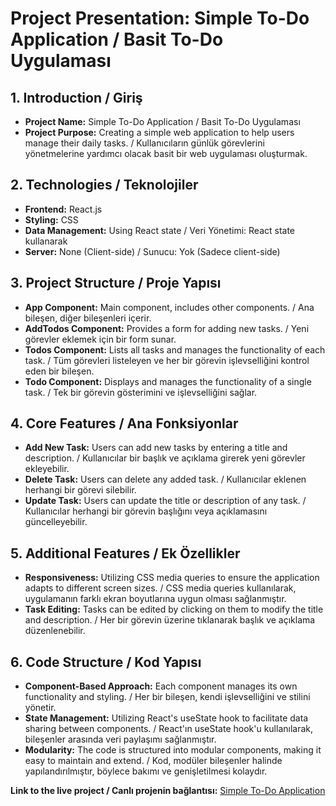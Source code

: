 # Project Presentation: Simple To-Do Application / Basit To-Do Uygulaması

## 1. Introduction / Giriş

- **Project Name:** Simple To-Do Application / Basit To-Do Uygulaması
- **Project Purpose:** Creating a simple web application to help users manage their daily tasks. / Kullanıcıların günlük görevlerini yönetmelerine yardımcı olacak basit bir web uygulaması oluşturmak.

## 2. Technologies / Teknolojiler

- **Frontend:** React.js
- **Styling:** CSS
- **Data Management:** Using React state / Veri Yönetimi: React state kullanarak
- **Server:** None (Client-side) / Sunucu: Yok (Sadece client-side)

## 3. Project Structure / Proje Yapısı

- **App Component:** Main component, includes other components. / Ana bileşen, diğer bileşenleri içerir.
- **AddTodos Component:** Provides a form for adding new tasks. / Yeni görevler eklemek için bir form sunar.
- **Todos Component:** Lists all tasks and manages the functionality of each task. / Tüm görevleri listeleyen ve her bir görevin işlevselliğini kontrol eden bir bileşen.
- **Todo Component:** Displays and manages the functionality of a single task. / Tek bir görevin gösterimini ve işlevselliğini sağlar.

## 4. Core Features / Ana Fonksiyonlar

- **Add New Task:** Users can add new tasks by entering a title and description. / Kullanıcılar bir başlık ve açıklama girerek yeni görevler ekleyebilir.
- **Delete Task:** Users can delete any added task. / Kullanıcılar eklenen herhangi bir görevi silebilir.
- **Update Task:** Users can update the title or description of any task. / Kullanıcılar herhangi bir görevin başlığını veya açıklamasını güncelleyebilir.

## 5. Additional Features / Ek Özellikler

- **Responsiveness:** Utilizing CSS media queries to ensure the application adapts to different screen sizes. / CSS media queries kullanılarak, uygulamanın farklı ekran boyutlarına uygun olması sağlanmıştır.
- **Task Editing:** Tasks can be edited by clicking on them to modify the title and description. / Her bir görevin üzerine tıklanarak başlık ve açıklama düzenlenebilir.

## 6. Code Structure / Kod Yapısı

- **Component-Based Approach:** Each component manages its own functionality and styling. / Her bir bileşen, kendi işlevselliğini ve stilini yönetir.
- **State Management:** Utilizing React's useState hook to facilitate data sharing between components. / React'ın useState hook'u kullanılarak, bileşenler arasında veri paylaşımı sağlanmıştır.
- **Modularity:** The code is structured into modular components, making it easy to maintain and extend. / Kod, modüler bileşenler halinde yapılandırılmıştır, böylece bakımı ve genişletilmesi kolaydır.

**Link to the live project / Canlı projenin bağlantısı:** [Simple To-Do Application](https://mertgezici.com/todoapp/)
